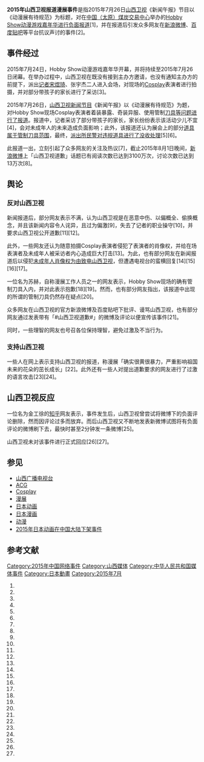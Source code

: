 **2015年山西卫视报道漫展事件**是指2015年7月26日[山西卫视](https://zh.wikipedia.org/wiki/山西卫视 "wikilink")《新闻午报》节目以《动漫展有待规范》为标题，对在[中国（太原）煤炭交易中心](../Page/中国（太原）煤炭交易中心.md "wikilink")举办的[Hobby Show动漫游戏嘉年华进行负面报道](https://zh.wikipedia.org/wiki/漫展 "wikilink")\[1\]，并在报道后引发众多网友在[新浪微博](../Page/新浪微博.md "wikilink")、[百度贴吧](../Page/百度贴吧.md "wikilink")等平台抗议声讨的事件\[2\]。

## 事件经过

2015年7月24日，Hobby Show动漫游戏嘉年华开幕，并将持续至2015年7月26日闭幕。在举办过程中，山西卫视在既没有接到主办方邀请，也没有通知主办方的前提下，派出[记者宋煜琦](https://zh.wikipedia.org/wiki/记者 "wikilink")、张宇杰二人进入会场，对现场的[Cosplay](../Page/Cosplay.md "wikilink")表演者进行拍摄，并对部分带孩子的家长进行了采访\[3\]。

2015年7月26日，[山西卫视新闻节目](https://zh.wikipedia.org/wiki/山西卫视 "wikilink")《新闻午报》以《动漫展有待规范》为题，对Hobby Show现场Cosplay表演者着装暴露、奇装异服、使用管制[刀具等问题进行了报道](https://zh.wikipedia.org/wiki/刀_\(武器\) "wikilink")。报道中，记者采访了部分带孩子的家长，家长纷纷表示该活动少儿不宜\[4\]，会对未成年人的未来造成负面影响；此外，该报道还认为展会上的部分[道具属于管制刀具范围](https://zh.wikipedia.org/wiki/道具 "wikilink")，最终，[派出所](../Page/派出所.md "wikilink")[民警对违规](https://zh.wikipedia.org/wiki/民警 "wikilink")[道具进行了没收处理](https://zh.wikipedia.org/wiki/道具 "wikilink")\[5\]\[6\]。

此报道一出，立刻引起了众多网友的关注及热议\[7\]，截止2015年8月1日晚间，[新浪微博](../Page/新浪微博.md "wikilink")上「山西卫视道歉」话题已有阅读次数已达到3100万次，讨论次数已达到13万次\[8\]。

## 舆论

### 反对山西卫视

新闻报道后，部分网友表示不满，认为山西卫视是在恶意中伤、以偏概全、偷换概念，并且该新闻内容令人诧异，且过为偏激\[9\]，失去了记者的职业操守\[10\]，并要求山西卫视公开道歉\[11\]\[12\]。

此外，一些网友还认为随意拍摄Cosplay表演者侵犯了表演者的肖像权，并给在场表演者及未成年人被采访者内心造成巨大打击\[13\]。为此，也有部分网友在新闻报道后以侵犯[未成年人肖像权为由致电山西卫视](https://zh.wikipedia.org/wiki/未成年人 "wikilink")，但遭遇电视台的蛮横回复\[14\]\[15\]\[16\]\[17\]。

一位名为苏赫，自称漫展工作人员之一的网友表示，Hobby Show现场的确有管制刀具入内，并对此表示抱歉\[18\]\[19\]。然而，也有部分网友指出，该报道中出现的所谓的管制刀具仍然存在疑点\[20\]。

众多网友在山西卫视的官方新浪微博及百度贴吧下批评、谩骂山西卫视，也有部分网友通过发表带有「\#山西卫视道歉\#」的微博及评论以便宣传该事件\[21\]。

同时，一些理智的网友也号召各位保持理智，避免过激及不当行为。

### 支持山西卫视

一些人在网上表示支持山西卫视的报道，称漫展「确实很黄很暴力，严重影响祖国未来的花朵的茁长成长」\[22\]。此外还有一些人对提出道歉要求的网友进行了过激的语言攻击\[23\]\[24\]。

## 山西卫视反应

一位名为金工徐的[知乎](../Page/知乎.md "wikilink")网友表示，事件发生后，山西卫视曾尝试将微博下的负面评论删除，然而因评论过多而放弃。而后山西卫视又不断地发表新微博试图将有负面评论的微博刷下去，最快时甚至2分钟发一条微博\[25\]。

山西卫视未对该事件进行正式回应\[26\]\[27\]。

## 参见

  - [山西广播电视台](../Page/山西广播电视台.md "wikilink")
  - [ACG](../Page/ACG.md "wikilink")
  - [Cosplay](../Page/Cosplay.md "wikilink")
  - [漫展](https://zh.wikipedia.org/wiki/漫展 "wikilink")
  - [日本动画](../Page/日本动画.md "wikilink")
  - [日本漫画](../Page/日本漫画.md "wikilink")
  - [动漫](https://zh.wikipedia.org/wiki/动漫 "wikilink")
  - [2015年日本动画在中国大陆下架事件](../Page/2015年日本动画在中国大陆下架事件.md "wikilink")

## 参考文献

[Category:2015年中国网络事件](https://zh.wikipedia.org/wiki/Category:2015年中国网络事件 "wikilink") [Category:山西媒体](https://zh.wikipedia.org/wiki/Category:山西媒体 "wikilink") [Category:中华人民共和国媒体事件](https://zh.wikipedia.org/wiki/Category:中华人民共和国媒体事件 "wikilink") [Category:日本動畫](https://zh.wikipedia.org/wiki/Category:日本動畫 "wikilink") [Category:2015年7月](https://zh.wikipedia.org/wiki/Category:2015年7月 "wikilink")

1.

2.

3.
4.

5.
6.

7.
8.

9.

10.
11.
12.

13.
14.
15.

16.

17.

18.
19.
20.
21.
22.
23.
24.
25.

26.
27.